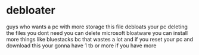 # debloater
guys who wants a pc with more storage this file debloats your pc deleting the files you dont need you can delete microsoft bloatware
you can install more things like bluestacks bc that wastes a lot and if you reset your pc and download this your gonna have 1 tb or more if you have more
